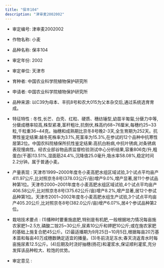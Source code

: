 ```yaml
---
title: "保丰104"
description: "津审麦2002002"
---
```

* 审定编号:  津审麦2002002

*  作物名称:  小麦

*  品种名称:  保丰104

*  审定年份:  2002

*  审定单位:  天津市

* 育种者:  中国农业科学院植物保护研究所

*  申请者:  中国农业科学院植物保护研究所

*  品种来源:  以C39为母本、丰抗8号和农大015为父本杂交后,通过系统选育育成。

*  特征特性 : 
冬性,长芒、白壳、红粒、硬质、穗纺锤型,幼苗半匍匐,分蘖力中等,分蘖成穗率较高,株型紧凑,茎秆粗壮,抗倒伏,株高约68~76厘米,每穗约25~33粒,千粒重36~44克。抽穗和成熟期比京冬8号晚2-3天,全生育期为252天。抗寒性鉴定结果:越冬死株率为3.1%,死茎率为15.3%,在参试的12个品种中抗寒性居第2位。中国农科院植保所抗性鉴定结果:高抗白粉病,中抗叶锈病,对条锈病表现慢病性。经农业部谷物品质监督检验测试中心分析结果,容重806克/升,粗蛋白(干基)13.51%,湿面筋24.4%,沉降值25.0毫升,吸水率58.08%,稳定时间2.2分钟。属于普通小麦。
 
*  产量表现 : 
天津市1999~2000年度冬小麦高肥水组区域试验,3个试点平均亩产411.97公斤,比对照京冬8号(378.03公斤/亩)增产9.0%,增产显著,居11个参试品种第1位。天津市2000~2001年度冬小麦高肥水组区域试验,4个试点平均亩产406.58公斤,比对照京冬8号(375.62公斤/亩)增产8.2%,增产显著,居12个参试品种第1位。天津市2001~2002年度冬小麦高肥水组生产试验,3个试点平均亩产405.20公斤,比对照京冬8号(382.0公斤/亩)增产6.07%,居4个参试品种第2位。

*  栽培技术要点 : 
(1)播种时要重施底肥,特别是有机肥,一般根据地力情况每亩施农家肥1~2.5方,磷酸二铵25~30公斤,尿素10公斤和钾肥10公斤;或在施农家肥的基础上施复合肥45公斤。(2)最适播期为9月25日~10月5日,根据每亩20万基本苗和每亩40万成穗数确定适宜的播量。(3)冬前浇足冻水;春天浇返青水时每亩施尿素12.5公斤。(4)后期及时浇好抽穗(扬花)和灌浆水,保证顺利灌浆,充分发挥该品种粒大、粒饱的优势。

*  审定意见 : 

